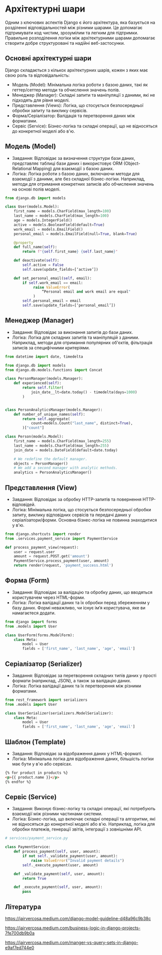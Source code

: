 # Архітектурні шари

Одним з ключових аспектів Django є його архітектура, яка базується на розділенні відповідальностей між різними шарами. Це допомагає підтримувати код чистим, зрозумілим та легким для підтримки. Правильне розподілення логіки між архітектурними шарами допомагає створити добре структуровані та надійні веб-застосунки.

## Основні архітектурні шари

Django складається з кількох архітектурних шарів, кожен з яких має свою роль та відповідальність:

-   Модель (Model): Мінімальна логіка роботи з базою даних, такі як геттер/сеттер методи та обчислення значень полів.
-   Менеджер (Manager): Складні запити та маніпуляції з даними, які не підходять для рівня моделі.
-   Представлення (Views): Логіка, що стосується безпосередньої обробки запиту та виклику сервісів.
-   Форма/Серіалізатор: Валідація та перетворення даних між форматами.
-   Сервіс (Service): Бізнес-логіка та складні операції, що не відносяться до конкретної моделі або в'ю.

## Модель (Model)

-   Завдання: Відповідає за визначення структури бази даних, представляє таблиці бази даних і використовує ORM (Object-Relational Mapping) для взаємодії з базою даних.
-   Логіка: Логіка роботи з базою даних, включаючи методи для взаємодії з даними, але без складної бізнес-логіки. Наприклад, методи для отримання конкретних записів або обчислення значень на основі полів моделі.

```py
from django.db import models

class User(models.Model):
    first_name = models.CharField(max_length=100)
    last_name = models.CharField(max_length=100)
    age = models.IntegerField()
    active = models.BooleanField(default=True)
    work_email = models.EmailField()
    personal_email = models.EmailField(null=True, blank=True)

    @property
    def full_name(self):
        return f"{self.first_name} {self.last_name}"

    def deactivate(self):
        self.active = False
        self.save(update_fields=[‘active’])

    def set_personal_email(self, email):
        if self.work_email == email:
             raise ValueError(
                 “Personal email and work email are equal"
             )
        self.personal_email = email
        self.save(update_fields=[‘personal_email’])
```

## Менеджер (Manager)

-   Завдання: Відповідає за виконання запитів до бази даних.
-   Логіка: Логіка для складних запитів та маніпуляцій з даними. Наприклад, методи для отримання популярних об'єктів, фільтрація записів за специфічними критеріями.

```py
from datetime import date, timedelta

from django.db import models
from django.db.models.functions import Concat

class PersonManager(models.Manager):
    def experienced(self):
        return self.filter(
            join_date__lt=date.today() - timedelta(days=1000)
        )


class PersonAnalyticsManager(models.Manager):
    def number_of_unique_names(self):
        return self.aggregate(
            count=models.Count("last_name", distinct=True),
        )["count"]

class Person(models.Model):
    first_name = models.CharField(max_length=255)
    last_name = models.CharField(max_length=255)
    join_date = models.DateField(default=date.today)

    # We redefine the default manager.
    objects = PersonManager()
    # We add a second manager with analytic methods.
    analytics = PersonAnalyticsManager()
```

## Представлення (View)

-   Завдання: Відповідає за обробку HTTP-запитів та повернення HTTP-відповідей.
-   Логіка: Мінімальна логіка, що стосується безпосередньої обробки запиту, виклику відповідних сервісів та передачі даних у серіалізатори/форми. Основна бізнес-логіка не повинна знаходитися у в'ю.

```py
from django.shortcuts import render
from .services.payment_service import PaymentService

def process_payment_view(request):
    user = request.user
    amount = request.POST.get('amount')
    PaymentService.process_payment(user, amount)
    return render(request, 'payment_success.html')
```

## Форма (Form)

-   Завдання: Відповідає за валідацію та обробку даних, що вводяться користувачем через HTML-форми.
-   Логіка: Логіка валідації даних та їх обробки перед збереженням у базу даних. Формі неважливо, чи існує ім’я користувача, яке ви намагаєтеся додати.

```py
from django import forms
from .models import User

class UserForm(forms.ModelForm):
    class Meta:
        model = User
        fields = ['first_name', 'last_name', 'age', 'email']
```

## Серіалізатор (Serializer)

-   Завдання: Відповідає за перетворення складних типів даних у прості формати (наприклад, JSON), а також за валідацію даних.
-   Логіка: Логіка валідації даних та їх перетворення між різними форматами.

```py
from rest_framework import serializers
from .models import User

class UserSerializer(serializers.ModelSerializer):
    class Meta:
        model = User
        fields = ['first_name', 'last_name', 'age', 'email']
```

## Шаблон (Template)

-   Завдання: Відповідає за відображення даних у HTML-форматі.
-   Логіка: Мінімальна логіка для відображення даних, більшість логіки має бути у в'ю або сервісах.

```html
{% for product in products %}
<p>{{ product.name }}</p>
{% endfor %}
```

## Сервіс (Service)

-   Завдання: Виконує бізнес-логіку та складні операції, які потребують взаємодії між різними частинами системи.
-   Логіка: Бізнес-логіка, що включає складні операції та алгоритми, які не відносяться до конкретної моделі або в'ю. Наприклад, логіка для обробки платежів, генерації звітів, інтеграції з зовнішніми API.

```py
# services/payment_service.py

class PaymentService:
    def process_payment(self, user, amount):
        if not self._validate_payment(user, amount):
            raise ValueError("Invalid payment details")
        self._execute_payment(user, amount)

    def _validate_payment(self, user, amount):
        return True

    def _execute_payment(self, user, amount):
        pass
```

## Література

<a href="Django model Guideline">https://jairvercosa.medium.com/django-model-guideline-d48a96c9b38c</a>

<a href="Business Logic in Django projects">https://jairvercosa.medium.com/business-logic-in-django-projects-7fe700db9b0a</a>

<a href="Manager vs Query Sets in Django">https://jairvercosa.medium.com/manger-vs-query-sets-in-django-e9af7ed744e0</a>
